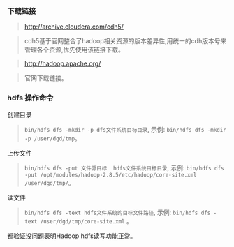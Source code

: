 ### 下载链接

> http://archive.cloudera.com/cdh5/

>cdh5基于官网整合了hadoop相关资源的版本差异性,用统一的cdh版本号来管理各个资源,优先使用该链接下载。

> http://hadoop.apache.org/

> 官网下载链接。

### hdfs 操作命令
创建目录
> `bin/hdfs dfs -mkdir -p dfs文件系统目标目录`,
> 示例: `bin/hdfs dfs -mkdir -p /user/dgd/tmp`。

上传文件
> `bin/hdfs dfs -put 文件源目标  hdfs文件系统目标目录`,
> 示例: `bin/hdfs dfs -put /opt/modules/hadoop-2.8.5/etc/hadoop/core-site.xml /user/dgd/tmp/`。

读文件
> `bin/hdfs dfs -text hdfs文件系统的目标文件路径`,
> 示例: `bin/hdfs dfs -text /user/dgd/tmp/core-site.xml` 。

都验证没问题表明Hadoop hdfs读写功能正常。